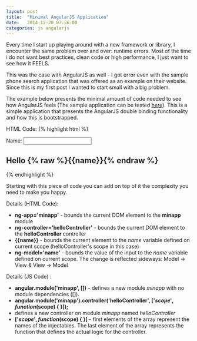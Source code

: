 ```yaml
---
layout: post
title:  "Minimal AngularJS Application"
date:   2014-12-20 07:36:00
categories: js angularjs
---
```


Every time I start up playing around with a new framework or library, I encounter the same problem 
over and over: runtime errors. Most of the time i do not want best practices, clean code or high 
performance, I just want to see how it FEELS. 
 
This was the case with AngularJS as well - I got error even with the sample phone search application
that was offered as an example on their website. Since this is my first post I wanted to start small 
with a big problem.

The example below presents the minimal amount of code needed to see how AngularJS feels (The sample 
application can be tested [here][staticPage]). This is a simple application that presents the 
AngularJS double binding functionality and how this is bootstrapped.

HTML Code:
{% highlight html %}
<html>
<head>
    <script src="https://code.jquery.com/jquery-2.1.1.min.js"></script>
    <script src="https://ajax.googleapis.com/ajax/libs/angularjs/1.2.0/angular.min.js"></script>
</head>
<body ng-app='minapp'>
<div ng-controller='helloController'>
    <div>
        Name: <input ng-model='name'>
    </div>
    <h2>Hello {% raw %}{{name}}{% endraw %}</h2>
</div>
</body>
<script>
    //Define minapp module
    angular.module('minapp', []);

    //Define hello controller
    angular
            .module('minapp')
            .controller('helloController', ['$scope', function($scope) {
                $scope.name = 'untitled';
            }]);
</script>
</html>

{% endhighlight %}


Starting with this piece of code you can add on top of it the complexity you need to make you happy.

Details (HTML Code):

+ **ng-app='minapp'** - bounds the current DOM element to the **minapp** module 
+ **ng-controller='helloController'** - bounds the current DOM element to the **helloController** controller
+ **\{\{name\}\}** - bounds the current element to the *name* variable defined on current scope (helloController's scope in this case)
+ **ng-model='name'** - bounds the value of the input to the *name* variable defined on current scope. The change is reflected sideways: Model -> View & View -> Model

Details (JS Code) :

+ **angular.module('minapp', [])** -  defines a new module *minapp* with no module dependencies ([]).
+ **angular.module('minapp').controller('helloController', ['$scope', function($scope) { }]);** 
 + defines a new controller on module *minapp* named *helloController*
 + **['$scope', function($scope) { }]** - first elements of the array represent the names of the injectables. The
   last element of the array represents the function that defines the actual logic for the controller. 



[staticPage]: static/angular-min-post/angular-min.html